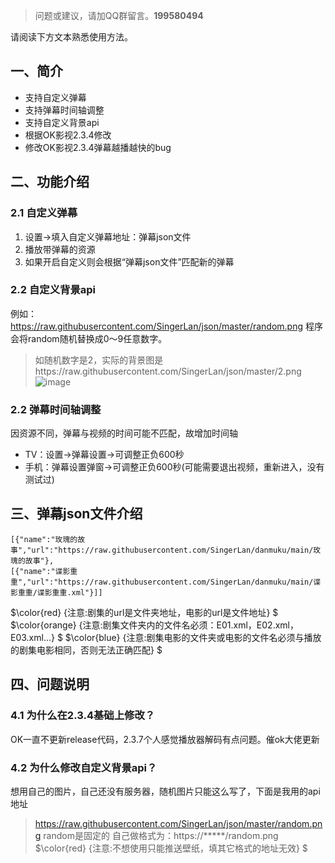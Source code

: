 >问题或建议，请加QQ群留言。**199580494**

请阅读下方文本熟悉使用方法。
## 一、简介
- 支持自定义弹幕
- 支持弹幕时间轴调整
- 支持自定义背景api
- 根据OK影视2.3.4修改
- 修改OK影视2.3.4弹幕越播越快的bug
## 二、功能介绍
### 2.1 自定义弹幕
1. 设置->填入自定义弹幕地址：弹幕json文件
2. 播放带弹幕的资源
3. 如果开启自定义则会根据“弹幕json文件”匹配新的弹幕
### 2.2 自定义背景api
例如：https://raw.githubusercontent.com/SingerLan/json/master/random.png
程序会将random随机替换成0～9任意数字。
>如随机数字是2，实际的背景图是https://raw.githubusercontent.com/SingerLan/json/master/2.png
>![image](https://github.com/SingerLan/danmuku/assets/44799711/9fff238b-8cdd-4dd0-b143-01121598332a)
### 2.2 弹幕时间轴调整
因资源不同，弹幕与视频的时间可能不匹配，故增加时间轴  
- TV：设置->弹幕设置->可调整正负600秒
- 手机：弹幕设置弹窗->可调整正负600秒(可能需要退出视频，重新进入，没有测试过)
## 三、弹幕json文件介绍
```
[{"name":"玫瑰的故事","url":"https://raw.githubusercontent.com/SingerLan/danmuku/main/玫瑰的故事"},
[{"name":"谍影重重","url":"https://raw.githubusercontent.com/SingerLan/danmuku/main/谍影重重/谍影重重.xml"}]]
```
$\color{red} {注意:剧集的url是文件夹地址，电影的url是文件地址} $
$\color{orange} {注意:剧集文件夹内的文件名必须：E01.xml，E02.xml，E03.xml...} $
$\color{blue} {注意:剧集电影的文件夹或电影的文件名必须与播放的剧集电影相同，否则无法正确匹配} $

## 四、问题说明

### 4.1 为什么在2.3.4基础上修改？
  OK一直不更新release代码，2.3.7个人感觉播放器解码有点问题。催ok大佬更新

### 4.2 为什么修改自定义背景api？
  想用自己的图片，自己还没有服务器，随机图片只能这么写了，下面是我用的api地址
  > https://raw.githubusercontent.com/SingerLan/json/master/random.png
  random是固定的
  自己做格式为：https://*****/random.png
  $\color{red} {注意:不想使用只能推送壁纸，填其它格式的地址无效} $
  
